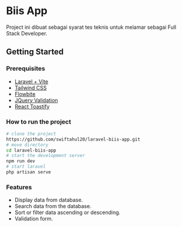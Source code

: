 # Biis App

Project ini dibuat sebagai syarat tes teknis untuk melamar sebagai Full Stack Developer.

## Getting Started

### Prerequisites
- [Laravel + Vite](https://laravel.com/)
- [Tailwind CSS](https://tailwindcss.com/)
- [Flowbite]([https://www.material-tailwind.com/](https://flowbite.com/))
- [JQuery Validation](https://jqueryvalidation.org/)
- [React Toastify](https://www.npmjs.com/package/react-toastify)

### How to run the project
```bash
# clone the project
https://github.com/swiftahul20/laravel-biis-app.git
# move directory
cd laravel-biis-app
# start the development server
npm run dev
# start laravel
php artisan serve
```

### Features

- Display data from database.
- Search data from the database.
- Sort or filter data ascending or descending.
- Validation form.


